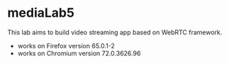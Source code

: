 # mediaLab5

This lab aims to build video streaming app based on WebRTC framework.

- works on Firefox version 65.0.1-2
- works on Chromium version 72.0.3626.96
